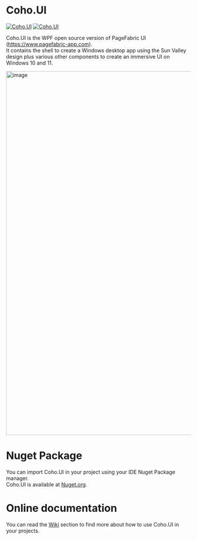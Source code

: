 # Coho.UI

[![Coho.UI](https://img.shields.io/nuget/v/Coho.UI.svg?style=flat&label=Coho.UI)](https://www.nuget.org/packages/Coho.UI/)
[![Coho.UI](http://img.shields.io/nuget/vpre/Coho.UI.svg?style=flat&label=Coho.UI)](http://www.nuget.org/packages/Coho.UI/)

Coho.UI is the WPF open source version of PageFabric UI (https://www.pagefabric-app.com).  
It contains the shell to create a Windows desktop app using the Sun Valley design plus various other components to create an immersive UI on Windows 10 and 11.

<img width="991" alt="image" src="https://user-images.githubusercontent.com/39953434/233845360-3b3b8789-613b-4b4e-b6f1-7e805d980df9.png">

# Nuget Package
You can import Coho.UI in your project using your IDE Nuget Package manager.  
Coho.UI is available at [Nuget.org](https://www.nuget.org/packages/Coho.UI/). 

# Online documentation
You can read the [Wiki](https://github.com/sebbouez/Coho.UI/wiki) section to find more about how to use Coho.UI in your projects.  

